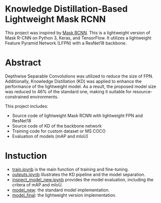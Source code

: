 # Knowledge Distillation-Based Lightweight Mask RCNN
This project was inspired by [Mask RCNN](https://github.com/matterport/Mask_RCNN/tree/master). This is a lightweight version of Mask R-CNN on Python 3, Keras, and TensorFlow. It utilizes a lightweight Feature Pyramid Network (LFPN) with a ResNet18 backbone. 

# Abstract
Depthwise Separable Convolutions was utilized to reduce the size of FPN. Additionally, Knowledge Distillation (KD) was applied to enhance the performance of the lightweight model. As a result, the proposed model size was reduced to 46% of the standard one, making it suitable for resource-constrained environments.

This project includes:  
  * Source code of lightweight Mask RCNN with lightweight FPN and ResNet18
  * Source code of KD of the backbone network
  * Training code for custom dataset or MS COCO  
  * Evaluation of models (mAP and mIoU)
# Instuction  
  * [train.ipynb](https://github.com/sdsle0123/KD_Based_Mask-RCNN/blob/main/samples/train.ipynb) is the main function of training and fine-tuning.
  * [outputs.ipynb](https://github.com/sdsle0123/KD_Based_Mask-RCNN/blob/main/MRCNN_KD/outputs.ipynb) illustrates the KD pipeline and the model separation.
  * [inspect_model_new.ipynb](https://github.com/sdsle0123/KD_Based_Mask-RCNN/blob/main/samples/coco/inspect_model_new.ipynb) provides the model evaluation, including the critera of mAP and mIoU.
  * [model_new](https://github.com/sdsle0123/KD_Based_Mask-RCNN/blob/main/mrcnn/model_new.py): the standard model implementation.
  * [model_final](https://github.com/sdsle0123/KD_Based_Mask-RCNN/blob/main/mrcnn/model_final.py): the lightweight version implementation.
